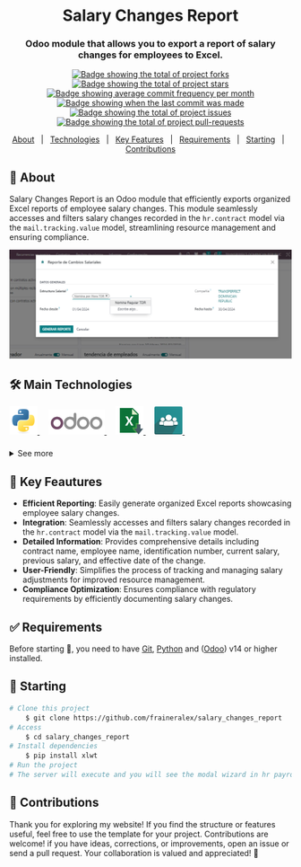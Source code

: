 <div align="center">
  <h1>Salary Changes Report</h1>
  <h3>Odoo module that allows you to export a report of salary changes for employees to Excel.</h3>
</div>

<p align="center">
  <a href="https://github.com/fraineralex/salary_changes_report/fork" target="_blank">
    <img src="https://img.shields.io/github/forks/fraineralex/salary_changes_report?" alt="Badge showing the total of project forks"/>
  </a>

  <a href="https://github.com/fraineralex/salary_changes_report/stargazers" target="_blank">
    <img src="https://img.shields.io/github/stars/fraineralex/salary_changes_report?" alt="Badge showing the total of project stars"/>
  </a>

  <a href="https://github.com/fraineralex/salary_changes_report/commits/main" target="_blank">
    <img src="https://img.shields.io/github/commit-activity/m/fraineralex/salary_changes_report?" alt="Badge showing average commit frequency per month"/>
  </a>

  <a href="https://github.com/fraineralex/salary_changes_report/commits/main" target="_blank">
    <img src="https://img.shields.io/github/last-commit/fraineralex/salary_changes_report?" alt="Badge showing when the last commit was made"/>
  </a>

  <a href="https://github.com/fraineralex/salary_changes_report/issues" target="_blank">
    <img src="https://img.shields.io/github/issues/fraineralex/salary_changes_report?" alt="Badge showing the total of project issues"/>
  </a>

  <a href="https://github.com/fraineralex/salary_changes_report/pulls" target="_blank">
    <img src="https://img.shields.io/github/issues-pr/fraineralex/salary_changes_report?" alt="Badge showing the total of project pull-requests"/>
  </a>
</p>


<p align="center">
  <a href="#dart-about">About</a> &#xa0; | &#xa0;
  <a href="#hammer_and_wrench-main-technologies">Technologies</a> &#xa0; | &#xa0;
  <a href="#rocket-key-features">Key Features</a> &#xa0; | &#xa0;
  <a href="#white_check_mark-requirements">Requirements</a> &#xa0; | &#xa0;
  <a href="#checkered_flag-starting">Starting</a> &#xa0; | &#xa0;
  <a href="#handshake-contributions">Contributions</a>
</p>

## :dart: About ##

Salary Changes Report is an Odoo module that efficiently exports organized Excel reports of employee salary changes. This module seamlessly accesses and filters salary changes recorded in the `hr.contract` model via the `mail.tracking.value` model, streamlining resource management and ensuring compliance.

<img src="/static/description/wizard.png" alt="Screenshot of the modal wizard">

## :hammer_and_wrench: Main Technologies ##

<a href="https://python.org">
  <img width="50" title="Python" alt="Python Logo" src="https://raw.githubusercontent.com/devicons/devicon/master/icons/python/python-original.svg">
</a> &#xa0; &#xa0;

<a href="https://odoo.com">
  <img width="100" title="Odoo" alt="Odoo Logo" src="https://github.com/odoo/odoo/blob/17.0/addons/web/static/img/logo.png">
</a> &#xa0; &#xa0;

<a href="https://pypi.org/project/xlwt/">
  <img width="50" title="xlwt" alt="xlwt Logo" src="\static\description\xlwt.png">
</a> &#xa0; &#xa0;

<a href="https://odoo.com">
  <img width="50" title="hr.payroll" alt="hr.payroll Logo" src="\static\description\icon.png">
</a> &#xa0; &#xa0;

###

<details>
  <summary>See more</summary>

  ###

* Python
    - odoo
    - xlwt
    - xml
    - base64
    - io

</details>

## :rocket: Key Feautures

- **Efficient Reporting**: Easily generate organized Excel reports showcasing employee salary changes.
- **Integration**: Seamlessly accesses and filters salary changes recorded in the `hr.contract` model via the `mail.tracking.value` model.
- **Detailed Information**: Provides comprehensive details including contract name, employee name, identification number, current salary, previous salary, and effective date of the change.
- **User-Friendly**: Simplifies the process of tracking and managing salary adjustments for improved resource management.
- **Compliance Optimization**: Ensures compliance with regulatory requirements by efficiently documenting salary changes.

## :white_check_mark: Requirements ##

Before starting :checkered_flag:, you need to have [Git](https://git-scm.com), [Python](https://python.org) and ([Odoo](https://odoo.com)) v14 or higher installed.

## :checkered_flag: Starting ##

```bash
# Clone this project
    $ git clone https://github.com/fraineralex/salary_changes_report
# Access
    $ cd salary_changes_report
# Install dependencies
    $ pip install xlwt
# Run the project
# The server will execute and you will see the modal wizard in hr payroll module -> reporting -> Reporte de Cambios Salariales
```

## :handshake: Contributions

Thank you for exploring my website! If you find the structure or features useful, feel free to use the template for your project. Contributions are welcome! if you have ideas, corrections, or improvements, open an issue or send a pull request. Your collaboration is valued and appreciated! 🚀


&#xa0;


